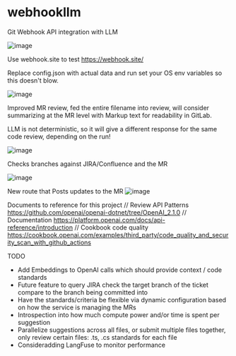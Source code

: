 # webhookllm
Git Webhook API integration with LLM

![image](https://github.com/user-attachments/assets/ecb6f5fa-8089-474e-abc8-1d56109f4abf)


Use webhook.site to test https://webhook.site/

Replace config.json with actual data and run
set your OS env variables so this doesn't blow.


![image](https://github.com/user-attachments/assets/5c8e8237-a9e2-40f6-b784-3dfe90b691e3)

Improved MR review, fed the entire filename into review, will consider summarizing at the MR level with Markup text for readability in GitLab.

LLM is not deterministic, so it will give a different response for the same code review, depending on the run!


![image](https://github.com/user-attachments/assets/d85d95cb-e65a-4f34-bc07-bb1c8b58941a)

Checks branches against JIRA/Confluence and the MR

![image](https://github.com/user-attachments/assets/1dce6770-f473-4824-ac8f-0115ec0a9456)

New route that Posts updates to the MR 
![image](https://github.com/user-attachments/assets/c9dbc279-ee4b-4af8-9afe-82df3d1e6bc4)



Documents to reference for this project
    // Review API Patterns https://github.com/openai/openai-dotnet/tree/OpenAI_2.1.0
    // Documentation https://platform.openai.com/docs/api-reference/introduction
    // Cookbook code quality https://cookbook.openai.com/examples/third_party/code_quality_and_security_scan_with_github_actions


TODO
- Add Embeddings to OpenAI calls which should provide context / code standards
- Future feature to query JIRA check the target branch of the ticket compare to the branch being committed into
- Have the standards/criteria be flexible via dynamic configuration based on how the service is managing the MRs
- Introspection into how much compute power and/or time is spent per suggestion
- Parallelize suggestions across all files, or submit multiple files together, only review certain files: .ts, .cs  standards for each file
- Consideradding LangFuse to monitor performance
